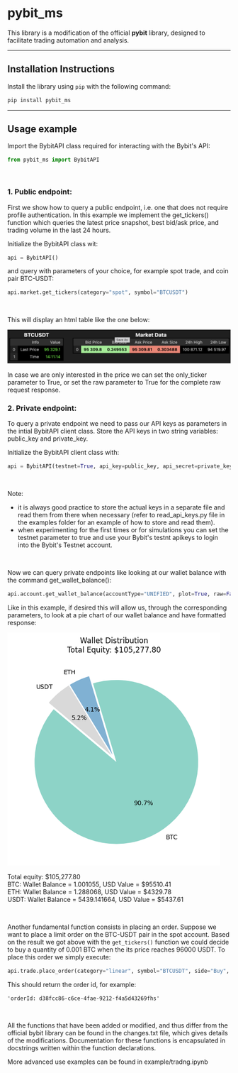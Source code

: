 # pybit_ms

This library is a modification of the official **pybit** library, designed to facilitate trading automation and analysis.

---

## Installation Instructions

Install the library using `pip` with the following command:

```bash
pip install pybit_ms
```

---

## Usage example

Import the BybitAPI class required for interacting with the Bybit's API:

```python
from pybit_ms import BybitAPI    
```    

<br>

### 1. Public endpoint:


First we show how to query a public endpoint, i.e. one that does not require profile authentication. In this example we implement the get_tickers() function which queries the latest price snapshot, best bid/ask price, and trading volume in the last 24 hours.

Initialize the BybitAPI class wit:

```python
api = BybitAPI()
```

and query with parameters of your choice, for example spot trade, and coin pair BTC-USDT:

```python
api.market.get_tickers(category="spot", symbol="BTCUSDT")
```
<br>

This will display an html table like the one below:

![](/images/html.png)

In case we are only interested in the price we can set the only_ticker parameter to True, or set the raw parameter to True for the complete raw request response.



### 2. Private endpoint:

To query a private endpoint we need to pass our API keys as parameters in the intial BybitAPI client class. Store the API keys in two string variables: public_key and private_key.

Initialize the BybitAPI client class with:

```python
api = BybitAPI(testnet=True, api_key=public_key, api_secret=private_key)
```

<br>

Note: 
* it is always good practice to store the actual keys in a separate file and read them from there when necessary (refer to read_api_keys.py file in the examples folder for an example of how to store and read them).
* when experimenting for the first times or for simulations you can set the testnet parameter to true and use your Bybit's testnt apikeys to login into the Bybit's Testnet account. 

<br>

Now we can query private endpoints like looking at our wallet balance with the command get_wallet_balance():

```python
api.account.get_wallet_balance(accountType="UNIFIED", plot=True, raw=False)
```

Like in this example, if desired this will allow us, through the corresponding parameters, to look at a pie chart of our wallet balance and have formatted response:

![](/images/wellet_distribution.png)

Total equity: $105,277.80 <br>
BTC: Wallet Balance = 1.001055, USD Value = $95510.41 <br>
ETH: Wallet Balance = 1.288068, USD Value = $4329.78 <br>
USDT: Wallet Balance = 5439.141664, USD Value = $5437.61 <br>

<br>

Another fundamental function consists in placing an order. Suppose we want to place a limit order on the BTC-USDT pair in the spot account. Based on the result we got above with the ```get_tickers()``` function we could decide to buy a quantity of 0.001 BTC when the its price reaches 96000 USDT. To place this order we simply execute:

```python
api.trade.place_order(category="linear", symbol="BTCUSDT", side="Buy", order_type="limit", qty=0.001, price="96000")
```

This should return the order id, for example:
```
'orderId: d38fcc86-c6ce-4fae-9212-f4a5d43269fhs'
```

<br>

All the functions that have been added or modified, and thus differ from the official bybit library can be found in the changes.txt file, which gives details of the modifications. Documentation for these functions is encapsulated in docstrings written within the function declarations.

More advanced use examples can be found in example/tradng.ipynb
